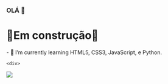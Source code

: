 ### OLÁ 👋
 <h1>🚧Em construção🚧</h1>
- 🌱 I’m currently learning HTML5, CSS3, JavaScript, e Python.

    <div>
  <a href="https://beacons.ai/Math1290">
     <img heigth ="180cm" src="https://github-readme-stats.vercel.app/api?username=Math1290&show_icons-true$theme-dracula&include_all_commits-true&count_private-true"/>
     <div>
       
      
